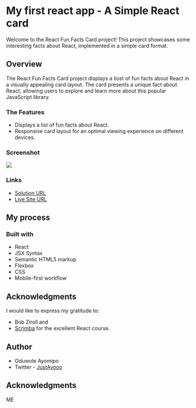# My first react app - A Simple React card

Welcome to the React Fun Facts Card project! This project showcases some interesting facts about React, implemented in a simple card format.

## Overview

The React Fun Facts Card project displays a liost of fun facts about React in a visually appealing card layout. The card presents a unique fact about React, allowing users to explore and learn more about this popular JavaScript library.

### The Features

- Displays a list of fun facts about React.
- Responsive card layout for an optimal viewing experience on different devices.

### Screenshot

![](https://github.com/oduwole-ayomipo/first-react-app/edit/main/Screenshot.png)


### Links

- [Solution URL](https://github.com/oduwole-ayomipo/first-react-app/edit/main)
- [Live Site URL](https://ayooo-first-react.netlify.app/)

## My process

### Built with
- React
- JSX Syntax
- Semantic HTML5 markup
- Flexbox
- CSS
- Mobile-first workflow

## Acknowledgments

I would like to express my gratitude to:
- Bob Ziroll and
- [Scrimba](https://scrimba.com/learn/learnreact) for the excellent React course.
 

## Author

- Oduwole Ayomipo
- Twitter - [JustAyooo](https://www.twitter.com/ayooo.eth)


## Acknowledgments
ME

